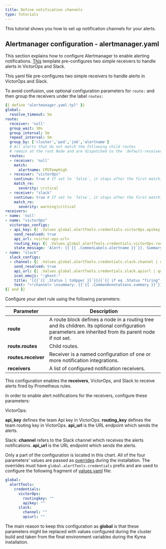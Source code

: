 ```yaml
---
title: Define notification channels
type: Tutorials
---
```

This tutorial shows you how to set up notification channels for your alerts.

## Alertmanager configuration - alertmanager.yaml

This section explains how to configure Alertmanager to enable alerting notifications. [This](templates/alertmanager.config.yaml) template pre-configures two simple receivers to handle alerts in VictorOps and Slack.

This yaml file pre-configures two simple receivers to handle alerts in VictorOps and Slack.

To avoid confusion, use optional configuration parameters for `route:` and then group the receivers under the label ```routes:```

```yaml
{{ define "alertmanager.yaml.tpl" }}
global:
  resolve_timeout: 5m
route:
  receiver: 'null'
  group_wait: 30s
  group_interval: 5m
  repeat_interval: 5m
  group_by: ['cluster','pod','job','alertname']
  # All alerts that do not match the following child routes
  # remain at the root Node and are dispatched to the `default-receiver`.
  routes:
  - receiver: 'null'
    match:
      alertname: CPUTempHigh
  - receiver: "victorOps"
    continue: true # If set to `false`, it stops after the first matching.
    match_re:
      severity: critical
  - receiver: "slack"
    continue: true # If set to `false`, it stops after the first matching.
    match_re:
      severity: warning|critical
receivers:
- name: 'null'
- name: "victorOps"
  victorops_configs:
  - api_key: {{ .Values.global.alertTools.credentials.victorOps.apikey | quote }}
    send_resolved: true
    api_url: <victor-ops-url>
    routing_key: {{ .Values.global.alertTools.credentials.victorOps.routingkey | quote }}
    state_message: 'Alert: {{`{{ .CommonLabels.alertname }}`}}. Summary:{{`{{ .CommonAnnotations.summary }}`}}. RawData: {{`{{ .CommonLabels }}`}}'
- name: "slack"
  slack_configs:
  - channel: {{ .Values.global.alertTools.credentials.slack.channel | quote }}
    send_resolved: true
    api_url: {{ .Values.global.alertTools.credentials.slack.apiurl | quote }}
    icon_emoji: ":ghost:"
    title: '[{{`{{ .Status | toUpper }}`}}{{`{{ if eq .Status "firing" }}`}}:{{`{{ .Alerts.Firing | len }}`}}{{`{{ end }}`}}] Monitoring Event Notification'
    text: "<!channel> \nsummary: {{`{{ .CommonAnnotations.summary }}`}}\ndescription: {{`{{ .CommonAnnotations.description }}`}}"
{{ end }}
```

Configure your alert rule using the following parameters:

| Parameter | Description |
|-----------|-------------|
| **route** | A route block defines a node in a routing tree and its children. Its optional configuration parameters are inherited from its parent node if not set. | 
| **route.routes** | Child routes.  |
| **routes.receiver** | Receiver is a named configuration of one or more notification integrations.  |
| **receivers** | A list of configured notification receivers.|


This configuration enables the **receivers**, VictorOps, and Slack to receive alerts fired by Prometheus rules.

In order to enable alert notifications for the receivers, configure these parameters:

VictorOps:

**api_key** defines the team Api key in VictorOps.
**routing_key** defines the team routing key in VictorOps.
**api_url** is the URL endpoint which sends the alerts.

Slack: 
**channel** refers to the Slack channel which receives the alerts notifications.
**api_url** is the URL endpoint which sends the alerts.

Only a part of the configuration is located in this chart. All of the four parameters' values are passed as [overrides](../../../../docs/kyma/05-03-overrides.md) during the installation.
The overrides must have `global.alertTools.credentials` prefix and are used to configure the following fragment of [values.yaml](./values.yaml) file:

```yaml
global:
  alertTools:
    credentials:
      victorOps:
        routingkey: ""
        apikey: ""
      slack:
        channel: ""
        apiurl: ""
```

The main reason to keep this configuration as **global** is that these parameters might be replaced with values configured during the cluster build and taken from the final environment variables during the Kyma installation.
